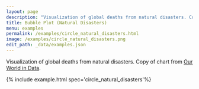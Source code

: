 ```yaml
---
layout: page
description: "Visualization of global deaths from natural disasters. Copy of chart from [Our World in Data](https://ourworldindata.org/natural-catastrophes)."
title: Bubble Plot (Natural Disasters)
menu: examples
permalink: /examples/circle_natural_disasters.html
image: /examples/circle_natural_disasters.png
edit_path: _data/examples.json
---
```


Visualization of global deaths from natural disasters. Copy of chart from [Our World in Data](https://ourworldindata.org/natural-catastrophes).

{% include example.html spec='circle_natural_disasters'%}
